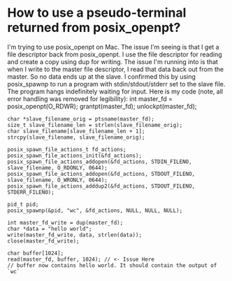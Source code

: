 
# How to use a pseudo-terminal returned from posix_openpt?

I'm trying to use posix_openpt on Mac. The issue I'm seeing is that I get a file descriptor back from posix_openpt. I use the file descriptor for reading and create a copy using dup for writing. The issue I'm running into is that when I write to the master file descriptor, I read that data back out from the master. So no data ends up at the slave. I confirmed this by using posix_spawnp to run a program with stdin/stdout/stderr set to the slave file. The program hangs indefinitely waiting for input. Here is my code (note, all error handling was removed for legibility):
    int master_fd = posix_openpt(O_RDWR);
    grantpt(master_fd);
    unlockpt(master_fd);

    char *slave_filename_orig = ptsname(master_fd);
    size_t slave_filename_len = strlen(slave_filename_orig);
    char slave_filename[slave_filename_len + 1];
    strcpy(slave_filename, slave_filename_orig);

    posix_spawn_file_actions_t fd_actions;
    posix_spawn_file_actions_init(&fd_actions);
    posix_spawn_file_actions_addopen(&fd_actions, STDIN_FILENO, slave_filename, O_RDONLY, 0644);
    posix_spawn_file_actions_addopen(&fd_actions, STDOUT_FILENO, slave_filename, O_WRONLY, 0644);
    posix_spawn_file_actions_adddup2(&fd_actions, STDOUT_FILENO, STDERR_FILENO);

    pid_t pid;
    posix_spawnp(&pid, "wc", &fd_actions, NULL, NULL, NULL);

    int master_fd_write = dup(master_fd);
    char *data = "hello world";
    write(master_fd_write, data, strlen(data));
    close(master_fd_write);

    char buffer[1024];
    read(master_fd, buffer, 1024); // <- Issue Here
    // buffer now contains hello world. It should contain the output of `wc`


        